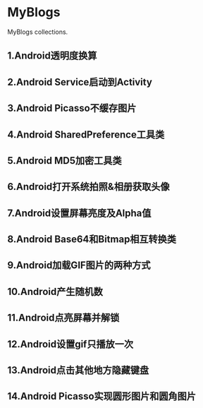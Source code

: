 # MyBlogs
MyBlogs collections.

## 1.Android透明度换算

## 2.Android Service启动到Activity

## 3.Android Picasso不缓存图片

## 4.Android SharedPreference工具类

## 5.Android MD5加密工具类

## 6.Android打开系统拍照&相册获取头像

## 7.Android设置屏幕亮度及Alpha值

## 8.Android Base64和Bitmap相互转换类

## 9.Android加载GIF图片的两种方式

## 10.Android产生随机数

## 11.Android点亮屏幕并解锁

## 12.Android设置gif只播放一次

## 13.Android点击其他地方隐藏键盘

## 14.Android Picasso实现圆形图片和圆角图片